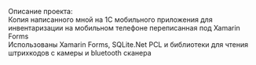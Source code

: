 Описание проекта:<br>
Копия написанного мной на 1С мобильного приложения для инвентаризации на мобильном телефоне переписанная под Xamarin Forms<br>
Использованы Xamarin Forms, SQLite.Net PCL и библиотеки для чтения штрихкодов с камеры и bluetooth сканера

